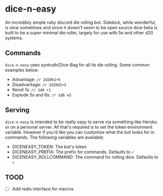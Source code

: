 # dice-n-easy

An incredibly simple ruby discord die rolling bot. Sidekick, while wonderful, is
slow sometimes and since it doesn't seem to be open source dice-beta is built to
be a super minimal die roller, largely for use with 5e and other d20 systems.

## Commands

`dice-n-easy` uses syntruth/Dice-Bag for all its die rolling. Some common examples below:
- Advantage: `/r 2d20k1+5`
- Disadvantage: `/r 2d20d1+5`
- Reroll 1s: `/r 1d6 r1`
- Explode 5s and 6s: `/r 1d6 e5`

## Serving

`dice-n-easy` is intended to be really easy to serve via something like Heroku or
on a personal server. All that's required is to set the token environment
variable. However if you'd like you can customize what the bot looks for in
commands. The following variables are available:
- DICENEASY_TOKEN: The bot's token
- DICENEASY_PREFIX: The prefix for commands. Defaults to `/`
- DICENEASY_ROLLCOMMAND: The command for rolling dice. Defaults to `r`

## TOOD

- [ ] Add redis interface for macros
